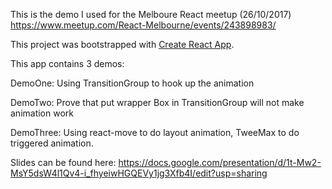 This is the demo I used for the Melboure React meetup (26/10/2017) https://www.meetup.com/React-Melbourne/events/243898983/

This project was bootstrapped with [Create React App](https://github.com/facebookincubator/create-react-app).

This app contains 3 demos:

DemoOne: Using TransitionGroup to hook up the animation

DemoTwo: Prove that put wrapper Box in TransitionGroup will not make animation work

DemoThree: Using react-move to do layout animation, TweeMax to do triggered animation.


Slides can be found here: https://docs.google.com/presentation/d/1t-Mw2-MsY5dsW4l1Qv4-i_fhyeiwHGQEVy1jg3Xfb4I/edit?usp=sharing
